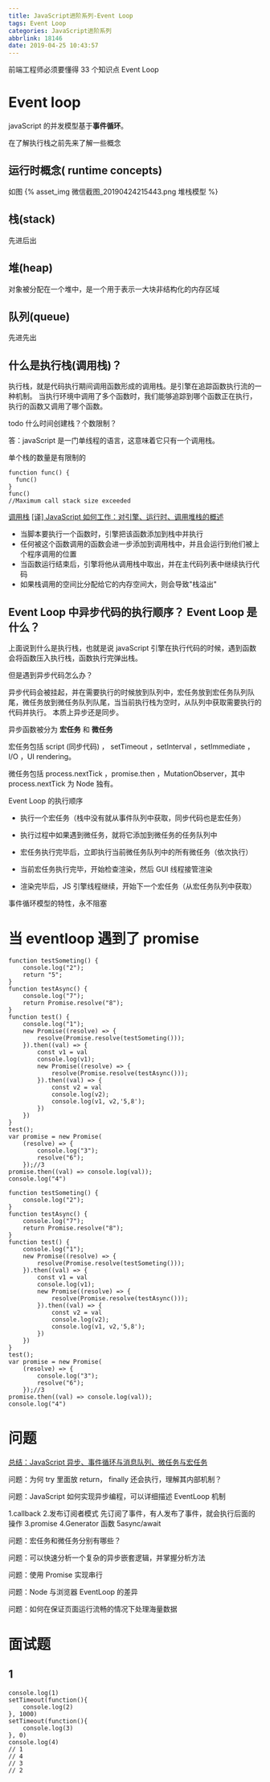 ```yaml
---
title: JavaScript进阶系列-Event Loop
tags: Event Loop
categories: JavaScript进阶系列
abbrlink: 18146
date: 2019-04-25 10:43:57
---
```


前端工程师必须要懂得 33 个知识点 Event Loop

<!-- more -->

# Event loop

javaScript 的并发模型基于**事件循环**。

在了解执行栈之前先来了解一些概念

## 运行时概念( runtime concepts)

如图
{% asset_img 微信截图_20190424215443.png 堆栈模型 %}

## 栈(stack)

先进后出

## 堆(heap)

对象被分配在一个堆中，是一个用于表示一大块非结构化的内存区域

## 队列(queue)

先进先出

## 什么是执行栈(调用栈)？

执行栈，就是代码执行期间调用函数形成的调用栈。是引擎在追踪函数执行流的一种机制。
当执行环境中调用了多个函数时，我们能够追踪到哪个函数正在执行，执行的函数又调用了哪个函数。

todo 什么时间创建栈？个数限制？

答：javaScript 是一门单线程的语言，这意味着它只有一个调用栈。

单个栈的数量是有限制的

```
function func() {
  func()
}
func()
//Maximum call stack size exceeded
```

[调用栈](https://developer.mozilla.org/zh-CN/docs/Glossary/Call_stack)
[[译] JavaScript 如何工作：对引擎、运行时、调用堆栈的概述](https://juejin.im/post/5a05b4576fb9a04519690d42)

- 当脚本要执行一个函数时，引擎把该函数添加到栈中并执行
- 任何被这个函数调用的函数会进一步添加到调用栈中，并且会运行到他们被上个程序调用的位置
- 当函数运行结束后，引擎将他从调用栈中取出，并在主代码列表中继续执行代码
- 如果栈调用的空间比分配给它的内存空间大，则会导致"栈溢出"

## Event Loop 中异步代码的执行顺序？ Event Loop 是什么？

上面说到什么是执行栈，也就是说 javaScript 引擎在执行代码的时候，遇到函数会将函数压入执行栈，函数执行完弹出栈。

但是遇到异步代码怎么办？

异步代码会被挂起，并在需要执行的时候放到队列中，宏任务放到宏任务队列队尾，微任务放到微任务队列队尾，当当前执行栈为空时，从队列中获取需要执行的代码并执行。
本质上异步还是同步。

异步函数被分为 **宏任务** 和 **微任务**

宏任务包括 script (同步代码) ， setTimeout ，setInterval ，setImmediate ，I/O ，UI rendering。

微任务包括 process.nextTick ，promise.then ，MutationObserver，其中 process.nextTick 为 Node 独有。

Event Loop 的执行顺序

- 执行一个宏任务（栈中没有就从事件队列中获取，同步代码也是宏任务）

- 执行过程中如果遇到微任务，就将它添加到微任务的任务队列中

- 宏任务执行完毕后，立即执行当前微任务队列中的所有微任务（依次执行）

- 当前宏任务执行完毕，开始检查渲染，然后 GUI 线程接管渲染

- 渲染完毕后，JS 引擎线程继续，开始下一个宏任务（从宏任务队列中获取）

事件循环模型的特性，永不阻塞

# 当 eventloop 遇到了 promise

```
function testSometing() {
    console.log("2");
    return "5";
}
function testAsync() {
    console.log("7");
    return Promise.resolve("8");
}
function test() {
    console.log("1");
    new Promise((resolve) => {
        resolve(Promise.resolve(testSometing()));
    }).then((val) => {
        const v1 = val
        console.log(v1);
        new Promise((resolve) => {
            resolve(Promise.resolve(testAsync()));
        }).then((val) => {
            const v2 = val
            console.log(v2);
            console.log(v1, v2,'5,8');
        })
    })
}
test();
var promise = new Promise(
    (resolve) => {
        console.log("3");
        resolve("6");
    });//3
promise.then((val) => console.log(val));
console.log("4")
```

```
function testSometing() {
    console.log("2");
}
function testAsync() {
    console.log("7");
    return Promise.resolve("8");
}
function test() {
    console.log("1");
    new Promise((resolve) => {
        resolve(Promise.resolve(testSometing()));
    }).then((val) => {
        const v1 = val
        console.log(v1);
        new Promise((resolve) => {
            resolve(Promise.resolve(testAsync()));
        }).then((val) => {
            const v2 = val
            console.log(v2);
            console.log(v1, v2,'5,8');
        })
    })
}
test();
var promise = new Promise(
    (resolve) => {
        console.log("3");
        resolve("6");
    });//3
promise.then((val) => console.log(val));
console.log("4")
```

# 问题

[总结：JavaScript 异步、事件循环与消息队列、微任务与宏任务](https://juejin.im/post/5be5a0b96fb9a049d518febc)

问题：为何 try 里面放 return， finally 还会执行，理解其内部机制？

问题：JavaScript 如何实现异步编程，可以详细描述 EventLoop 机制

1.callback 2.发布订阅者模式
先订阅了事件，有人发布了事件，就会执行后面的操作
3.promise
4.Generator 函数
5async/await

问题：宏任务和微任务分别有哪些？

问题：可以快速分析一个复杂的异步嵌套逻辑，并掌握分析方法

问题：使用 Promise 实现串行

问题：Node 与浏览器 EventLoop 的差异

问题：如何在保证页面运行流畅的情况下处理海量数据

# 面试题

## 1

```
console.log(1)
setTimeout(function(){
    console.log(2)
}, 1000)
setTimeout(function(){
    console.log(3)
}, 0)
console.log(4)
// 1
// 4
// 3
// 2
```
